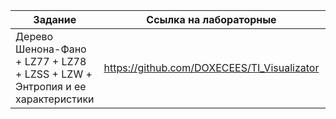 
| Задание |   Ссылка на лабораторные | Стек |
| --- |  --- |  --- |
| Дерево Шенона-Фано + LZ77 + LZ78 + LZSS + LZW + Энтропия и ее характеристики  | https://github.com/DOXECEES/TI_Visualizator |C++ & Qt|







